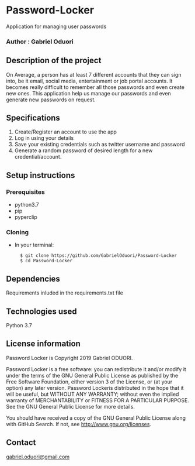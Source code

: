 # Password-Locker
Application for managing user passwords
### Author : Gabriel Oduori

## Description of the project
On Average, a person has at least 7 different accounts that they can sign into, be it email, social media, entertainment or job portal accounts. It becomes really difficult to remember all those passwords and even create new ones.  This application help us manage our passwords and even generate new passwords on request.

## Specifications

1. Create/Register an account to use the app
2. Log in using your details
3. Save your existing credentials such as twitter username and password
4. Generate a random password of desired length for a new credential/account.

## Setup instructions

### Prerequisites
* python3.7
* pip
* pyperclip

### Cloning
* In your terminal:
        
        $ git clone https://github.com/GabrielOduori/Password-Locker
        $ cd Password-Locker


## Dependencies

Requirements inluded in the requirements.txt file

## Technologies used

Python 3.7

## License information

Password Locker is Copyright 2019 Gabriel ODUORI.

Password Locker is a free software: you can redistribute it and/or modify it under the terms of the GNU General Public License as published by the Free Software Foundation, either version 3 of the License, or (at your option) any later version. Password Lockeris distributed in the hope that it will be useful, but WITHOUT ANY WARRANTY; without even the implied warranty of MERCHANTABILITY or FITNESS FOR A PARTICULAR PURPOSE. See the GNU General Public License for more details.

You should have received a copy of the GNU General Public License along with GitHub Search. If not, see http://www.gnu.org/licenses.

## Contact

gabriel.oduori@gmail.com
